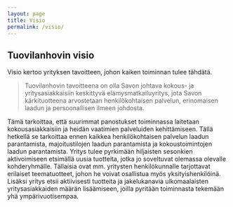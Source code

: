 ```yaml
---
layout: page
title: Visio
permalink: /visio/
---
```


Tuovilanhovin visio
-------------------

Visio kertoo yrityksen tavoitteen, johon kaiken toiminnan tulee tähdätä.

>Tuovilanhovin tavoitteena on olla Savon johtava kokous- ja yritysasiakkaisiin keskittyvä elämysmatkailuyritys, jota Savon kärkituotteena arvostetaan henkilökohtaisen palvelun, erinomaisen laadun ja persoonallisen ilmeen johdosta.

Tämä tarkoittaa, että suurimmat panostukset toiminnassa laitetaan kokousasiakkaisiin ja heidän vaatimien palveluiden kehittämiseen. Tällä hetkellä se tarkoittaa ennen kaikkea henkilökohtaisen palvelun laadun parantamista, majoitustilojen laadun parantamista ja kokoustoimintojen laadun parantamista.
Yritys tulee pyrkimään hiljaisten sesonkien aktivoimiseen etsimällä uusia tuotteita, jotka jo soveltuvat olemassa olevalle kohderyhmälle. Tällaisia ovat mm. yritysten henkilökunnalle tarjottavat erilaiset teematuotteet, johon he voivat osallistua myös yksityishenkilöinä. Lisäksi yritys etsii aktiivisesti tuotteita ja jakelukanavia ulkomaalaisten yritysasiakkaiden määrän lisäämiseen, joilla pyritään toiminnasta tekemään yhä ympärivuotisempaa.